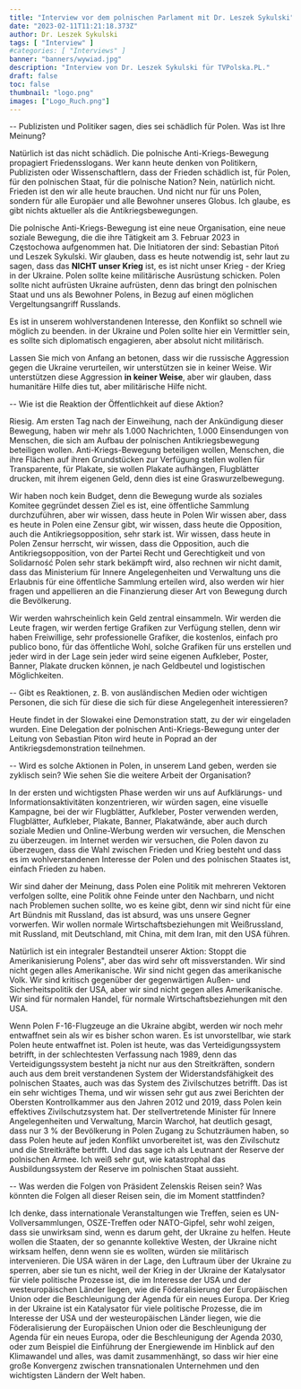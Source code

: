 ```yaml
---
title: "Interview vor dem polnischen Parlament mit Dr. Leszek Sykulski"
date: "2023-02-11T11:21:18.373Z"
author: Dr. Leszek Sykulski
tags: [ "Interview" ]
#categories: [ "Interviews" ]
banner: "banners/wywiad.jpg"
description: "Interview von Dr. Leszek Sykulski für TVPolska.PL."
draft: false
toc: false
thumbnail: "logo.png"
images: ["Logo_Ruch.png"]
---
```


-- Publizisten und Politiker sagen, dies sei schädlich für Polen. Was ist Ihre Meinung?


Natürlich ist das nicht schädlich.
Die polnische Anti-Kriegs-Bewegung propagiert Friedensslogans. Wer kann heute denken
von Politikern, Publizisten oder Wissenschaftlern, dass der Frieden schädlich ist, für Polen,
für den polnischen Staat, für die polnische Nation? Nein, natürlich nicht. Frieden ist
den wir alle heute brauchen. Und nicht nur für uns Polen, sondern für alle
Europäer und alle Bewohner unseres Globus. Ich glaube, es gibt nichts
aktueller als die Antikriegsbewegungen.


Die polnische Anti-Kriegs-Bewegung ist eine neue Organisation, eine neue soziale Bewegung, die
die ihre Tätigkeit am 3. Februar 2023 in Częstochowa aufgenommen hat. Die Initiatoren der
sind: Sebastian Pitoń und Leszek Sykulski. Wir glauben, dass es heute notwendig ist, sehr
laut zu sagen, dass das __NICHT unser Krieg__ ist, es ist nicht unser Krieg - der Krieg in der Ukraine.
Polen sollte keine militärische Ausrüstung schicken. Polen sollte nicht aufrüsten
Ukraine aufrüsten, denn das bringt den polnischen Staat und uns als
Bewohner Polens, in Bezug auf einen möglichen Vergeltungsangriff Russlands.


Es ist in unserem wohlverstandenen Interesse, den Konflikt so schnell wie möglich zu beenden.
in der Ukraine und Polen sollte hier ein Vermittler sein, es sollte sich diplomatisch engagieren,
aber absolut nicht militärisch.


Lassen Sie mich von Anfang an betonen, dass wir die russische Aggression gegen die Ukraine verurteilen, wir unterstützen sie in keiner Weise.
Wir unterstützen diese Aggression __in keiner Weise__, aber wir glauben, dass humanitäre Hilfe dies tut, aber militärische Hilfe nicht.


-- Wie ist die Reaktion der Öffentlichkeit auf diese Aktion?


Riesig. Am ersten Tag nach der Einweihung, nach der Ankündigung dieser Bewegung, haben wir mehr als
1.000 Nachrichten, 1.000 Einsendungen von Menschen, die sich am Aufbau der polnischen Antikriegsbewegung beteiligen wollen.
Anti-Kriegs-Bewegung beteiligen wollen, Menschen, die ihre Flächen auf ihren Grundstücken zur Verfügung stellen wollen für Transparente, für Plakate, sie wollen Plakate aufhängen, Flugblätter drucken, mit ihrem eigenen Geld, denn dies ist eine Graswurzelbewegung.


Wir haben noch kein Budget, denn die Bewegung wurde als soziales Komitee gegründet dessen Ziel es ist, eine öffentliche Sammlung durchzuführen, aber wir wissen, dass heute in Polen Wir wissen aber, dass es heute in Polen eine Zensur gibt, wir wissen, dass heute die Opposition, auch die Antikriegsopposition, sehr stark ist.
Wir wissen, dass heute in Polen Zensur herrscht, wir wissen, dass die Opposition, auch die Antikriegsopposition, von der Partei Recht und Gerechtigkeit und von Solidarność Polen sehr stark bekämpft wird, also rechnen wir nicht damit, dass das Ministerium für Innere Angelegenheiten und Verwaltung uns die Erlaubnis für eine öffentliche Sammlung erteilen wird, also werden wir hier fragen
und appellieren an die Finanzierung dieser Art von Bewegung durch die Bevölkerung.


Wir werden wahrscheinlich kein Geld zentral einsammeln. Wir werden die Leute fragen, wir werden fertige Grafiken zur Verfügung stellen, denn wir haben Freiwillige, sehr professionelle Grafiker, die kostenlos, einfach pro publico bono, für das öffentliche Wohl, solche Grafiken für uns erstellen und jeder wird in der Lage sein jeder wird seine eigenen Aufkleber, Poster, Banner, Plakate drucken können, je nach Geldbeutel und logistischen Möglichkeiten.


-- Gibt es Reaktionen, z. B. von ausländischen Medien oder wichtigen Personen, die sich für diese
die sich für diese Angelegenheit interessieren?


Heute findet in der Slowakei eine Demonstration statt, zu der wir eingeladen wurden. Eine Delegation der polnischen Anti-Kriegs-Bewegung unter der Leitung von Sebastian Piton wird heute in Poprad an der Antikriegsdemonstration teilnehmen.


-- Wird es solche Aktionen in Polen, in unserem Land geben, werden sie zyklisch sein?
Wie sehen Sie die weitere Arbeit der Organisation?


In der ersten und wichtigsten Phase werden wir uns auf Aufklärungs- und Informationsaktivitäten konzentrieren, wir würden sagen, eine visuelle Kampagne, bei der wir Flugblätter, Aufkleber, Poster verwenden werden, Flugblätter, Aufkleber, Plakate, Banner, Plakatwände, aber auch durch soziale Medien und Online-Werbung werden wir versuchen, die Menschen zu überzeugen.
im Internet werden wir versuchen, die Polen davon zu überzeugen, dass die Wahl zwischen Frieden und Krieg besteht und dass es im wohlverstandenen Interesse der Polen und des polnischen Staates ist, einfach Frieden zu haben.


Wir sind daher der Meinung, dass Polen eine Politik mit mehreren Vektoren verfolgen sollte, eine Politik ohne Feinde unter den Nachbarn, und nicht nach Problemen suchen sollte, wo es keine gibt, denn wir sind nicht für eine Art Bündnis mit Russland, das ist absurd, was uns unsere Gegner vorwerfen. Wir wollen normale Wirtschaftsbeziehungen mit Weißrussland, mit Russland, mit Deutschland, mit China, mit dem Iran, mit den USA führen.


Natürlich ist ein integraler Bestandteil unserer Aktion: Stoppt die Amerikanisierung Polens", aber das wird sehr oft missverstanden. Wir sind nicht gegen alles Amerikanische. Wir sind nicht gegen das amerikanische Volk. Wir sind kritisch gegenüber der gegenwärtigen Außen- und Sicherheitspolitik der USA, aber wir sind nicht gegen alles Amerikanische. Wir sind für normalen Handel, für normale Wirtschaftsbeziehungen mit den USA.


Wenn Polen F-16-Flugzeuge an die Ukraine abgibt, werden wir noch mehr entwaffnet sein
als wir es bisher schon waren. Es ist unvorstellbar, wie stark Polen heute entwaffnet ist. Polen ist heute, was das Verteidigungssystem betrifft, in der schlechtesten Verfassung nach 1989, denn das Verteidigungssystem besteht ja nicht nur aus den Streitkräften, sondern auch aus dem breit verstandenen System der Widerstandsfähigkeit des polnischen Staates, auch was das System des Zivilschutzes betrifft. Das ist ein sehr wichtiges Thema, und wir wissen sehr gut aus zwei Berichten der Obersten Kontrollkammer aus den Jahren 2012 und 2019, dass Polen kein effektives Zivilschutzsystem hat. Der stellvertretende Minister für Innere Angelegenheiten und Verwaltung, Marcin Warchoł, hat deutlich gesagt, dass nur 3 % der Bevölkerung in Polen Zugang zu Schutzräumen haben, so dass Polen heute auf jeden Konflikt unvorbereitet ist, was den Zivilschutz und die Streitkräfte betrifft. Und das sage ich als Leutnant der Reserve der polnischen Armee. Ich weiß sehr gut, wie katastrophal das Ausbildungssystem der Reserve im polnischen Staat aussieht.


-- Was werden die Folgen von Präsident Zelenskis Reisen sein? Was könnten die Folgen all dieser Reisen sein, die im Moment stattfinden?


Ich denke, dass internationale Veranstaltungen wie Treffen, seien es UN-Vollversammlungen, OSZE-Treffen oder NATO-Gipfel, sehr wohl zeigen, dass sie unwirksam sind, wenn es darum geht, der Ukraine zu helfen. Heute wollen die Staaten, der so genannte kollektive Westen, der Ukraine nicht wirksam helfen, denn wenn sie es wollten, würden sie militärisch intervenieren. Die USA wären in der Lage, den Luftraum über der Ukraine zu sperren, aber sie tun es nicht, weil der Krieg in der Ukraine der Katalysator für viele politische Prozesse ist, die im Interesse der USA und der westeuropäischen Länder liegen, wie die Föderalisierung der Europäischen Union oder die Beschleunigung der Agenda für ein neues Europa.
Der Krieg in der Ukraine ist ein Katalysator für viele politische Prozesse, die im Interesse der USA und der westeuropäischen Länder liegen, wie die Föderalisierung der Europäischen Union oder die Beschleunigung der Agenda für ein neues Europa, oder die Beschleunigung der Agenda 2030, oder zum Beispiel die Einführung der Energiewende im Hinblick auf den Klimawandel und alles, was damit zusammenhängt, so dass wir hier eine große Konvergenz zwischen transnationalen Unternehmen und den wichtigsten Ländern der Welt haben.
